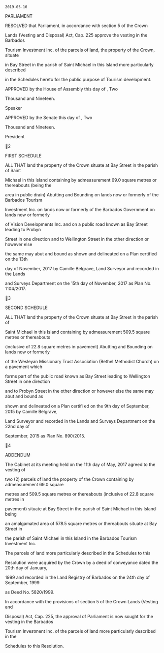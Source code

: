                                                                                                                                 2019-05-10

PARLIAMENT

RESOLVED  that  Parliament,  in  accordance  with  section  5  of  the  Crown

Lands  (Vesting  and  Disposal)  Act,  Cap.  225  approve  the  vesting  in  the  Barbados

Tourism  Investment  Inc.  of  the  parcels  of  land,  the  property  of  the  Crown,  situate

in  Bay  Street  in  the  parish  of  Saint  Michael  in  this  Island  more  particularly  described

in the Schedules hereto for the public purpose of Tourism development.

APPROVED by the House of Assembly this            day of                               , Two

Thousand and Nineteen.

Speaker

APPROVED  by  the  Senate  this                      day  of                                                          , Two

Thousand and Nineteen.

President

2

FIRST SCHEDULE

ALL THAT land the property of the Crown situate at Bay Street in the parish of Saint

Michael in this Island containing by admeasurement 69.0 square metres or thereabouts (being the

area in public drain) Abutting and Bounding on lands now or formerly of the Barbados Tourism

Investment Inc. on lands now or formerly of the Barbados Government on lands now or formerly

of  Vision  Developments  Inc.  and  on  a  public  road  known  as  Bay  Street  leading  to  Probyn

Street  in  one  direction  and  to  Wellington  Street  in  the  other  direction  or  however  else

the  same  may  abut  and  bound  as  shown  and  delineated  on  a  Plan  certified  on  the  13th

day  of  November,  2017  by  Camille  Belgrave,  Land  Surveyor  and  recorded  in  the  Lands

and  Surveys  Department  on  the  15th  day  of  November,  2017  as  Plan  No.  1104/2017.

3

SECOND SCHEDULE

ALL THAT land the property of the Crown situate at Bay Street in the parish of

Saint  Michael  in  this  Island  containing  by  admeasurement  509.5  square  metres  or  thereabouts

(inclusive of 22.8 square metres in pavement) Abutting and Bounding on lands now or formerly

of the Wesleyan Missionary Trust Association (Bethel Methodist Church) on a pavement which

forms part of the public road known as Bay Street leading to Wellington Street in one direction

and  to  Probyn  Street  in  the  other  direction  or  however  else  the  same  may  abut  and  bound  as

shown and delineated on a Plan certiﬁ ed on the 9th day of September, 2015 by Camille Belgrave,

Land  Surveyor  and  recorded  in  the  Lands  and  Surveys  Department  on  the  22nd  day  of

September, 2015 as Plan No. 890/2015.

4

ADDENDUM

The Cabinet at its meeting held on the 11th day of May, 2017 agreed to the vesting of

two  (2)  parcels  of  land  the  property  of  the  Crown  containing  by  admeasurement  69.0  square

metres  and  509.5  square  metres  or  thereabouts  (inclusive  of  22.8  square  metres  in

pavement)  situate  at  Bay  Street  in  the  parish  of  Saint  Michael  in  this  Island  being

an  amalgamated  area  of  578.5  square  metres  or  thereabouts  situate  at  Bay  Street  in

the  parish  of  Saint  Michael  in  this  Island  in  the  Barbados  Tourism  Investment  Inc.

The  parcels  of  land  more  particularly  described  in  the  Schedules  to  this

Resolution were acquired by the Crown by a deed of conveyance dated the 20th day of January,

1999  and  recorded  in  the  Land  Registry  of  Barbados  on  the  24th  day  of  September,  1999

as Deed No. 5820/1999.

In accordance with the provisions of section 5 of the Crown Lands (Vesting and

Disposal) Act, Cap. 225, the approval of Parliament is now sought for the vesting in the Barbados

Tourism  Investment  Inc.  of  the  parcels  of  land  more  particularly  described  in  the

Schedules to this Resolution.

